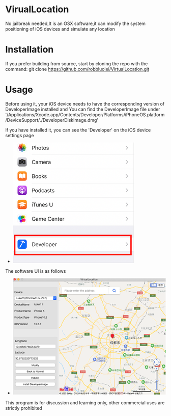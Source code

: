 # VirualLocation
No jailbreak needed,It is an OSX software,it can modify the system positioning of iOS devices and simulate any location 

# Installation
If you prefer building from source, start by cloning the repo with the command:
git clone https://github.com/robbluolei/VirtualLocation.git

# Usage
Before using it, your iOS device needs to have the corresponding version of DeveloperImage installed and You can find the DeveloperImage file under '/Applications/Xcode.app/Contents/Developer/Platforms/iPhoneOS.platform/DeviceSupport/*.*/DeveloperDiskImage.dmg'

If you have installed it, you can see the 'Developer' on the iOS device settings page



- ![developePre.PNG](developePre.PNG)

The software UI is as follows

- ![virtuallocationPre.png](virtuallocationPre.png)

This program is for discussion and learning only, other commercial uses are strictly prohibited


